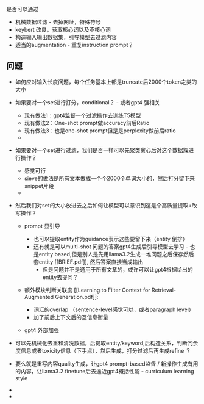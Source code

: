 是否可以通过
- 机械数据过滤 - 去掉网址，特殊符号
- keybert 改良，获取核心词以及不核心词
- 构造输入输出数据集，引导模型去过滤内容
- 适当的augmentation - 重复instruction prompt？

## 问题
- 如何应对输入长度问题，每个任务基本上都是truncate后2000个token之类的大小
- 如果要对一个set进行打分，conditional？ - 或者gpt4 强相关
	- 现有做法1：gpt4监督一个过滤操作去训练T5模型
	- 现有做法2：One-shot prompt做accuracy前后Ratio
	- 现有做法3：也是one-shot prompt但是是perplexity做前后ratio
	- 
- 如果要对一个set进行过滤，我们是否一样可以先聚类贪心后对这个数据簇进行操作？
	- 感觉可行
	- sieve的做法是所有文本做成一个个2000个单词大小的，然后打分留下来snippet片段
	- 
- 然后我们对set的大小放进去之后如何让模型可以意识到这是个高质量提取+改写操作？
	- prompt 显引导
		- 也可以提取entity作为guidance表示这些要留下来（entity 倒排）
		- 还有就是可以multi-shot 问题的答案gpt4生成后引导模型去学习 - 也是entity based,但是别人是先用llama3.2生成一堆问题之后保存然后套entity [[BRIEF.pdf]], 然后答案直接当成输出
			- 但是问题并不是通用于所有文章的，或许可以让gpt4根据给出的entity去提问？
	- 额外模块判断关联度
[[Learning to Filter Context for Retrieval-Augmented Generation.pdf]]:
		- 词汇的overlap （sentence-level感觉可以，或者paragraph level）
		- 加了前后上下文后的互信息衡量
	
	- gpt4 外部加强

- 可以先机械化去重和清洗数据，后提取entity/keyword,后构造关系，判断冗余度信息或者toxicity信息（下手点），然后生成，打分过滤后再生成refine ？
- 要么就是重写内容quality生成，让gpt4 prompt-based监督 / 新操作生成有用的内容，让llama3.2 finetune后去逼近gpt4概括性能 - curriculum learning style
- 
- 
